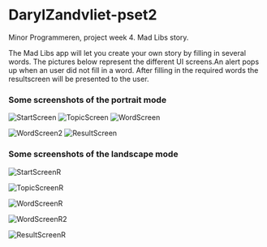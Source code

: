 # DarylZandvliet-pset2
Minor Programmeren, project week 4. Mad Libs story.

The Mad Libs app will let you create your own story by filling in several words. The pictures below represent the different UI screens.An alert pops up when an user did not fill in a word. After filling in the required words the resultscreen will be presented to the user.

### Some screenshots of the portrait mode

![StartScreen](/doc/StartScreen.png) ![TopicScreen](/doc/TopicScreen.png) ![WordScreen](/doc/WordScreen.png)

![WordScreen2](/doc/WordScreen2.png) ![ResultScreen](/doc/ResultScreen.png)


### Some screenshots of the landscape mode

![StartScreenR](/doc/StartScreenR.png)

![TopicScreenR](/doc/TopicScreenR.png)

![WordScreenR](/doc/WordScreenR.png)

![WordScreenR2](/doc/WordScreenR2.png)

![ResultScreenR](/doc/ResultScreenR.png)



